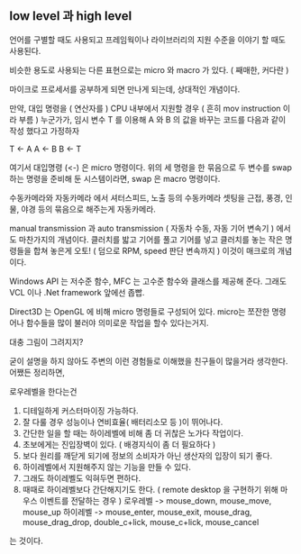 ## low level 과 high level

언어를 구별할 때도 사용되고 프레임웍이나 라이브러리의 지원 수준을 이야기 할 때도 사용된다.

비슷한 용도로 사용되는 다른 표현으로는
micro 와 macro 가 있다. ( 째매한, 커다란 )

마이크로 프로세서를 공부하게 되면 만나게 되는데,
상대적인 개념이다.

만약, 대입 명령을 ( 연산자를 ) CPU 내부에서 지원할 경우 ( 흔히 mov instruction 이라 부름 )
누군가가, 임시 변수 T 를 이용해 A 와 B 의 값을 바꾸는 코드를
다음과 같이 작성 했다고 가정하자

T <- A
A <- B
B <- T

여기서 대입명령 (<-) 은 micro 명령이다.
위의 세 명령을 한 묶음으로 두 변수를 swap 하는 명령을 준비해 둔 시스템이라면,
swap 은 macro 명령이다.

수동카메라와 자동카메라 에서
셔터스피드, 노출 등의 수동카메라 셋팅을 근접, 풍경, 인물, 야경 등의 묶음으로 해주는게 자동카메라.

manual transmission 과 auto transmission ( 자동차 수동, 자동 기어 변속기 )
에서도 마찬가지의 개념이다.
클러치를 밟고 기어를 풀고 기어를 넣고 클러치를 놓는 작은 명령들을 합쳐 놓은게 오토!
( 덤으로 RPM, speed 판단 변속까지 )
이것이 매크로의 개념이다.

Windows API 는 저수준 함수, MFC 는 고수준 함수와 클래스를 제공해 준다.
그래도 VCL 이나 .Net framework 앞에선 좁빱.

Direct3D 는 OpenGL 에 비해 micro 명령들로 구성되어 있다.
micro는 쪼잔한 명령어나 함수들을 많이 불러야 의미로운 작업을 할수 있다는거지.

대충 그림이 그려지지?

굳이 설명을 하지 않아도 주변의 이런 경험들로 이해했을 친구들이 많을거라 생각한다.
어쨌든 정리하면,

로우레벨을 한다는건

1. 디테일하게 커스터마이징 가능하다.
2. 잘 다룰 경우 성능이나 연비효율( 배터리소모 등 )이 뛰어나다.
3. 간단한 일을 할 때는 하이레벨에 비해 좀 더 귀찮은 노가다 작업이다.
4. 초보에게는 진입장벽이 있다. ( 배경지식이 좀 더 필요하다 )
5. 보다 원리를 깨닫게 되기에 정보의 소비자가 아닌 생산자의 입장이 되기 좋다.
6. 하이레벨에서 지원해주지 않는 기능을 만들 수 있다.
7. 그래도 하이레벨도 익혀두면 편하다.
8. 때때로 하이레벨보다 간단해지기도 한다. ( remote desktop 을 구현하기 위해 마우스 이벤트를 전달하는 경우 )
   로우레벨 -> mouse_down, mouse_move, mouse_up
   하이레벨 -> mouse_enter, mouse_exit, mouse_drag, mouse_drag_drop, double_c+lick, mouse_c+lick, mouse_cancel

는 것이다.
